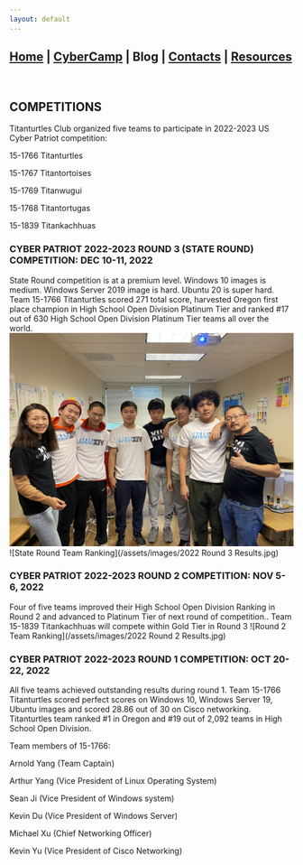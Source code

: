 ```yaml
---
layout: default
---
```


## [Home](./index.html) | [CyberCamp](./cybercamp.html) | **Blog** | [Contacts](./contacts.html) | [Resources](./resources.html)

<br/>

## COMPETITIONS

Titanturtles Club organized five teams to participate in 2022-2023 US Cyber Patriot competition:

15-1766 Titanturtles

15-1767 Titantortoises

15-1769 Titanwugui

15-1768 Titantortugas

15-1839 Titankachhuas

### CYBER PATRIOT 2022-2023 ROUND 3 (STATE ROUND) COMPETITION: DEC 10-11, 2022

State Round competition is at a premium level. Windows 10 images is medium. Windows Server 2019 image is hard. Ubuntu 20 is super hard. Team 15-1766 Titanturtles scored 271 total score, harvested Oregon first place champion in High School Open Division Platinum Tier and ranked #17 out of 630 High School Open Division Platinum Tier teams all over the world.
![15-1766 Titanturtles](/assets/images/IMG_7155[1].JPG)
![State Round Team Ranking](/assets/images/2022 Round 3 Results.jpg)

### CYBER PATRIOT 2022-2023 ROUND 2 COMPETITION: NOV 5-6, 2022

Four of five teams improved their High School Open Division Ranking in Round 2 and advanced to Platinum Tier of next round of competition.. Team 15-1839 Titankachhuas will compete within Gold Tier in Round 3
![Round 2 Team Ranking](/assets/images/2022 Round 2 Results.jpg)

### CYBER PATRIOT 2022-2023 ROUND 1 COMPETITION: OCT 20-22, 2022 

All five teams achieved outstanding results during round 1. Team 15-1766 Titanturtles scored perfect scores on Windows 10, Windows Server 19, Ubuntu images and scored 28.86 out of 30 on Cisco networking. Titanturtles team ranked #1 in Oregon and #19 out of 2,092 teams in High School Open Division.

Team members of 15-1766:

Arnold Yang (Team Captain)

Arthur Yang (Vice President of Linux Operating System)

Sean Ji (Vice President of Windows system)

Kevin Du (Vice President of Windows Server)

Michael Xu (Chief Networking Officer)

Kevin Yu (Vice President of Cisco Networking)



